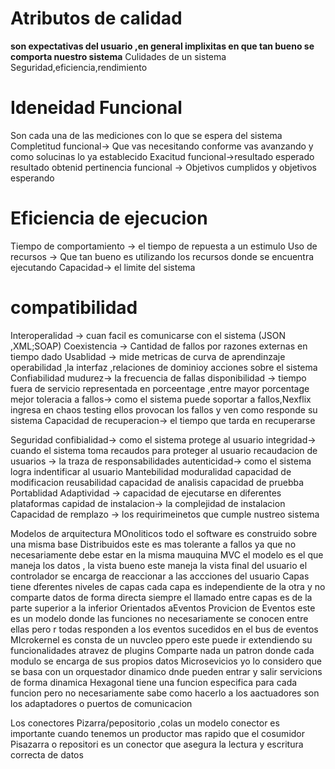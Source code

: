 # Atributos de calidad
**son expectativas del usuario ,en general implixitas en que tan bueno se comporta nuestro sistema**
Culidades de un sistema
Seguridad,eficiencia,rendimiento
# Ideneidad Funcional
Son cada una de las mediciones con lo que se espera del sistema
Completitud funcional-> Que vas necesitando conforme vas avanzando y como solucinas lo ya establecido
Exacitud funcional->resultado esperado resultado obtenid
pertinencia funcional -> Objetivos cumplidos y objetivos esperando
# Eficiencia de ejecucion
Tiempo de comportamiento -> el tiempo de repuesta a un estimulo
Uso de recursos -> Que tan bueno es utilizando los recursos donde se encuentra ejecutando
Capacidad-> el limite del sistema
# compatibilidad
Interoperalidad -> cuan facil es comunicarse con el sistema (JSON ,XML;SOAP)
Coexistencia -> Cantidad de fallos por razones externas en tiempo dado
Usablidad -> mide metricas de curva de aprendinzaje operabilidad ,la interfaz ,relaciones de dominioy acciones sobre el sistema
Confiabilidad
    mudurez-> la frecuencia de fallas
    disponibilidad -> tiempo fuera de servicio representada en porceentage ,entre mayor porcentage mejor
    toleracia a fallos-> como el sistema puede soportar a fallos,Nexflix ingresa en chaos testing ellos provocan los fallos y ven como responde su sistema
    Capacidad de recuperacion-> el tiempo que tarda en recuperarse

Seguridad
    confibialidad-> como el sistema protege al usuario
    integridad-> cuando el sistema toma recaudos para proteger al usuario
    recaudacion de usuarios -> la traza de responsabilidades
    autenticidad-> como el sistema logra indentificar al usuario
Mantebilidad 
    moduralidad
    capacidad de modificacion
    reusabilidad capacidad de analisis
    capacidad de pruebba
Portablidad
    Adaptividad -> capacidad de ejecutarse en diferentes plataformas
    capidad de instalacion-> la complejidad de instalacion 
    Capacidad de remplazo -> los requirimeinetos que cumple nustreo sistema

Modelos de arquitectura
    MOnoliticos todo el software es construido sobre una misma base
    Distribuidos este es mas tolerante a fallos ya que no necesariamente debe estar en la misma mauquina
    MVC el modelo es el que maneja los datos , la vista bueno este maneja la vista final del usuario
    el controlador se encarga de reaccionar a las accciones del usuario
    Capas tiene dferentes niveles de capas cada capa es independiente de la otra y no comparte datos de forma directa siempre el llamado entre capas es de la parte superior a la inferior
    Orientados aEventos Provicion de Eventos este es un modelo donde las funciones no necesariamente se conocen entre ellas pero r
    todas responden a los eventos sucedidos en el bus de eventos    MIcrokernel es  consta de un nuvcleo ppero este puede ir extendiendo su funcionalidades atravez de plugins
    Comparte nada un patron donde cada modulo se encarga de sus propios datos 
    Microsevicios yo lo considero que se basa con un orquestador dinamico dnde pueden entrar y salir servicions de forma dinamica
    Hexagonal tiene una funcion especifica para cada funcion pero no necesariamente sabe como hacerlo a los aactuadores son los adaptadores o puertos de comunicacion

Los conectores Pizarra/pepositorio ,colas
    un modelo conector es importante cuando tenemos un productor mas rapido que el cosumidor
    Pisazarra o repositori es un conector que asegura la lectura y escritura correcta de datos
